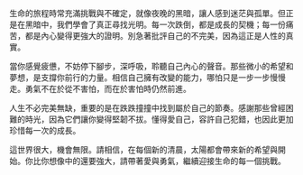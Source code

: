 生命的旅程時常充滿挑戰與不確定，就像夜晚的黑暗，讓人感到迷茫與孤單。但正是在黑暗中，我們學會了真正尋找光明。每一次跌倒，都是成長的契機；每一份痛苦，都是內心變得更強大的證明。別急著批評自己的不完美，因為這正是人性的真實。

當你感覺疲憊，不妨停下腳步，深呼吸，聆聽自己內心的聲音。那些微小的希望和夢想，是支撐你前行的力量。相信自己擁有改變的能力，哪怕只是一步一步慢慢走。勇氣不在於從不害怕，而在於害怕時仍然前進。

人生不必完美無缺，重要的是在跌跌撞撞中找到屬於自己的節奏。感謝那些曾經困難的時光，因為它們讓你變得堅韌不拔。懂得愛自己，容許自己犯錯，也因此更加珍惜每一次的成長。

這世界很大，機會無限。請相信，在每個新的清晨，太陽都會帶來新的希望與開始。你比你想像中的還要強大，請帶著愛與勇氣，繼續迎接生命的每一個挑戰。